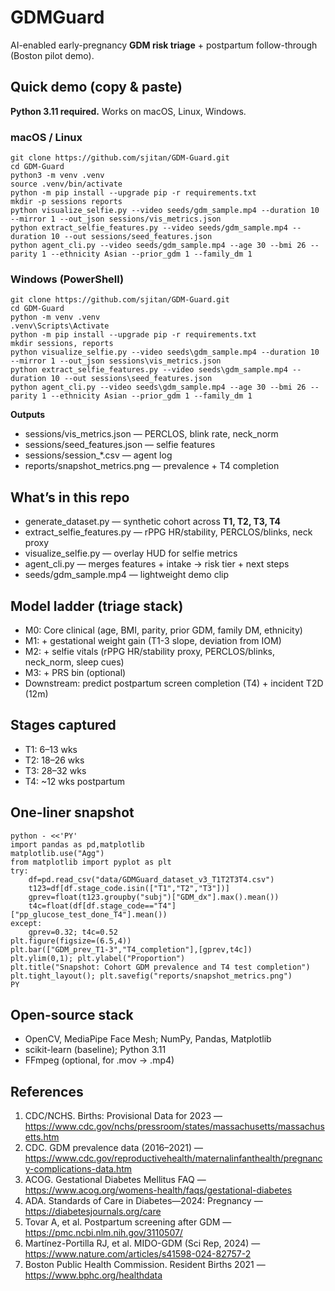 # GDMGuard

AI-enabled early-pregnancy **GDM risk triage** + postpartum follow-through (Boston pilot demo).

## Quick demo (copy & paste)
**Python 3.11 required.** Works on macOS, Linux, Windows.

### macOS / Linux
    git clone https://github.com/sjitan/GDM-Guard.git
    cd GDM-Guard
    python3 -m venv .venv
    source .venv/bin/activate
    python -m pip install --upgrade pip -r requirements.txt
    mkdir -p sessions reports
    python visualize_selfie.py --video seeds/gdm_sample.mp4 --duration 10 --mirror 1 --out_json sessions/vis_metrics.json
    python extract_selfie_features.py --video seeds/gdm_sample.mp4 --duration 10 --out sessions/seed_features.json
    python agent_cli.py --video seeds/gdm_sample.mp4 --age 30 --bmi 26 --parity 1 --ethnicity Asian --prior_gdm 1 --family_dm 1

### Windows (PowerShell)
    git clone https://github.com/sjitan/GDM-Guard.git
    cd GDM-Guard
    python -m venv .venv
    .venv\Scripts\Activate
    python -m pip install --upgrade pip -r requirements.txt
    mkdir sessions, reports
    python visualize_selfie.py --video seeds\gdm_sample.mp4 --duration 10 --mirror 1 --out_json sessions\vis_metrics.json
    python extract_selfie_features.py --video seeds\gdm_sample.mp4 --duration 10 --out sessions\seed_features.json
    python agent_cli.py --video seeds\gdm_sample.mp4 --age 30 --bmi 26 --parity 1 --ethnicity Asian --prior_gdm 1 --family_dm 1

**Outputs**
- sessions/vis_metrics.json — PERCLOS, blink rate, neck_norm
- sessions/seed_features.json — selfie features
- sessions/session_*.csv — agent log
- reports/snapshot_metrics.png — prevalence + T4 completion

## What’s in this repo
- generate_dataset.py — synthetic cohort across **T1, T2, T3, T4**
- extract_selfie_features.py — rPPG HR/stability, PERCLOS/blinks, neck proxy
- visualize_selfie.py — overlay HUD for selfie metrics
- agent_cli.py — merges features + intake → risk tier + next steps
- seeds/gdm_sample.mp4 — lightweight demo clip

## Model ladder (triage stack)
- M0: Core clinical (age, BMI, parity, prior GDM, family DM, ethnicity)
- M1: + gestational weight gain (T1-3 slope, deviation from IOM)
- M2: + selfie vitals (rPPG HR/stability proxy, PERCLOS/blinks, neck_norm, sleep cues)
- M3: + PRS bin (optional)
- Downstream: predict postpartum screen completion (T4) + incident T2D (12m)

## Stages captured
- T1: 6–13 wks
- T2: 18–26 wks
- T3: 28–32 wks
- T4: ~12 wks postpartum

## One-liner snapshot
    python - <<'PY'
    import pandas as pd,matplotlib
    matplotlib.use("Agg")
    from matplotlib import pyplot as plt
    try:
        df=pd.read_csv("data/GDMGuard_dataset_v3_T1T2T3T4.csv")
        t123=df[df.stage_code.isin(["T1","T2","T3"])]
        gprev=float(t123.groupby("subj")["GDM_dx"].max().mean())
        t4c=float(df[df.stage_code=="T4"]["pp_glucose_test_done_T4"].mean())
    except:
        gprev=0.32; t4c=0.52
    plt.figure(figsize=(6.5,4))
    plt.bar(["GDM_prev_T1-3","T4_completion"],[gprev,t4c])
    plt.ylim(0,1); plt.ylabel("Proportion")
    plt.title("Snapshot: Cohort GDM prevalence and T4 test completion")
    plt.tight_layout(); plt.savefig("reports/snapshot_metrics.png")
    PY

## Open-source stack
- OpenCV, MediaPipe Face Mesh; NumPy, Pandas, Matplotlib
- scikit-learn (baseline); Python 3.11
- FFmpeg (optional, for .mov → .mp4)

## References
1. CDC/NCHS. Births: Provisional Data for 2023 — https://www.cdc.gov/nchs/pressroom/states/massachusetts/massachusetts.htm
2. CDC. GDM prevalence data (2016–2021) — https://www.cdc.gov/reproductivehealth/maternalinfanthealth/pregnancy-complications-data.htm
3. ACOG. Gestational Diabetes Mellitus FAQ — https://www.acog.org/womens-health/faqs/gestational-diabetes
4. ADA. Standards of Care in Diabetes—2024: Pregnancy — https://diabetesjournals.org/care
5. Tovar A, et al. Postpartum screening after GDM — https://pmc.ncbi.nlm.nih.gov/3110507/
6. Martínez-Portilla RJ, et al. MIDO-GDM (Sci Rep, 2024) — https://www.nature.com/articles/s41598-024-82757-2
7. Boston Public Health Commission. Resident Births 2021 — https://www.bphc.org/healthdata
